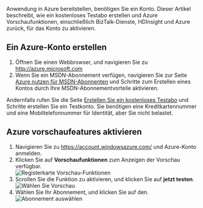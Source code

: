Anwendung in Azure bereitstellen, benötigen Sie ein Konto. Dieser Artikel beschreibt, wie ein kostenloses Testabo erstellen und Azure Vorschaufunktionen, einschließlich BizTalk-Dienste, HDInsight und Azure zurück, für das Konto zu aktivieren.

## <a name="create-an-azure-account"></a>Ein Azure-Konto erstellen

1.  Öffnen Sie einen Webbrowser, und navigieren Sie zu <http://azure.microsoft.com>
2.  Wenn Sie ein MSDN-Abonnement verfügen, navigieren Sie zur Seite [Azure nutzen für MSDN-Abonnenten](https://azure.microsoft.com/pricing/member-offers/msdn-benefits-details/) und Schritte zum Erstellen eines Kontos durch Ihre MSDN-Abonnementvorteile aktivieren.

   Andernfalls rufen Sie die Seite [Erstellen Sie ein kostenloses Testabo](https://azure.microsoft.com/pricing/free-trial/) und Schritte erstellen Sie ein Testkonto. Sie benötigen eine Kreditkartennummer und eine Mobiltelefonnummer für Identität, aber Sie nicht belastet.

## <a name="enable-azure-preview-features"></a>Azure vorschaufeatures aktivieren

1.  Navigieren Sie zu <https://account.windowsazure.com/> und Azure-Konto anmelden.
2.  Klicken Sie auf **Vorschaufunktionen** zum Anzeigen der Vorschau verfügbar.<br />
    ![Registerkarte Vorschau-Funktionen][1]
3.  Scrollen Sie die Funktion zu aktivieren, und klicken Sie auf **jetzt testen**.<br />
    ![Wählen Sie Vorschau][2]
4.  Wählen Sie Ihr Abonnement, und klicken Sie auf den.<br />
    ![Abonnement auswählen][3]

[1]: ./media/create-an-azure-account/antares-iaas-preview-01.png
[2]: ./media/create-an-azure-account/antares-iaas-preview-05.png
[3]: ./media/create-an-azure-account/antares-iaas-preview-06.png
